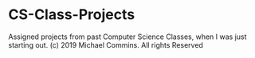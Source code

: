 # CS-Class-Projects
Assigned projects from past Computer Science Classes, when I was just starting out.
(c) 2019 Michael Commins. All rights Reserved
